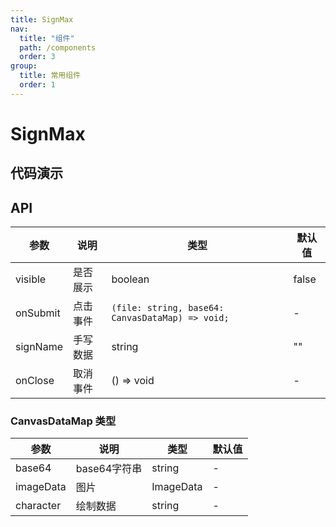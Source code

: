 ```yaml
---
title: SignMax
nav: 
  title: "组件"
  path: /components
  order: 3
group:
  title: 常用组件
  order: 1
---
```


# SignMax

## 代码演示

<code src="../../src/components/SignMax/demo/index.tsx" compact=true background="#fff" defaultShowCode=true ></code>

<code src="../../src/components/SignMax/demo/index1.tsx" compact=true background="#fff" defaultShowCode=true></code>

## API
| 参数 | 说明 | 类型 | 默认值 |
| -- | -- |-- |-- |
| visible | 是否展示 | boolean | false |
| onSubmit | 点击事件 | `(file: string, base64: CanvasDataMap) => void;`  | - |
| signName | 手写数据 | string | "" |
| onClose | 取消事件 | () => void | - |

###  CanvasDataMap 类型
| 参数 | 说明 | 类型 | 默认值 |
| -- | -- |-- |-- |
| base64 | base64字符串 | string | - |
| imageData | 图片 | ImageData | - |
| character | 绘制数据 | string | - |
